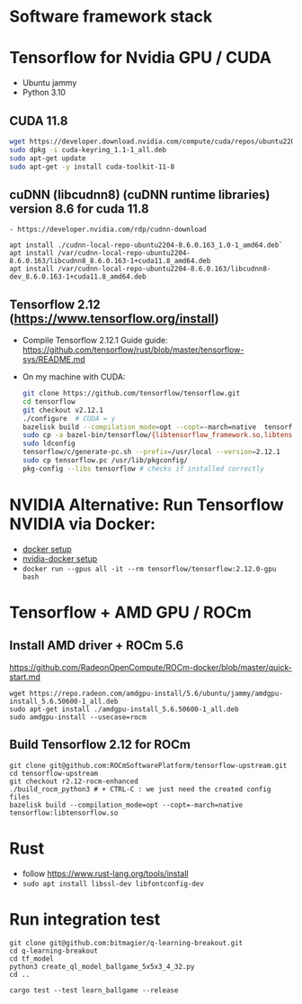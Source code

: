 # Software framework stack

# Tensorflow for Nvidia GPU / CUDA

  - Ubuntu jammy
  - Python 3.10

## CUDA 11.8
   ```bash
   wget https://developer.download.nvidia.com/compute/cuda/repos/ubuntu2204/x86_64/cuda-keyring_1.1-1_all.deb
   sudo dpkg -i cuda-keyring_1.1-1_all.deb
   sudo apt-get update
   sudo apt-get -y install cuda-toolkit-11-8
   ```
## cuDNN (libcudnn8) (cuDNN runtime libraries) version 8.6 for cuda 11.8
    - https://developer.nvidia.com/rdp/cudnn-download
   ```
   apt install ./cudnn-local-repo-ubuntu2204-8.6.0.163_1.0-1_amd64.deb`
   apt install /var/cudnn-local-repo-ubuntu2204-8.6.0.163/libcudnn8_8.6.0.163-1+cuda11.8_amd64.deb
   apt install /var/cudnn-local-repo-ubuntu2204-8.6.0.163/libcudnn8-dev_8.6.0.163-1+cuda11.8_amd64.deb
   ```
## Tensorflow 2.12 (https://www.tensorflow.org/install)

  - Compile Tensorflow 2.12.1 Guide guide: https://github.com/tensorflow/rust/blob/master/tensorflow-sys/README.md
  
  - On my machine with CUDA: 
      ```bash
      git clone https://github.com/tensorflow/tensorflow.git
      cd tensorflow
      git checkout v2.12.1
      ./configure  # CUDA = y
      bazelisk build --compilation_mode=opt --copt=-march=native  tensorflow:libtensorflow.so
      sudo cp -a bazel-bin/tensorflow/{libtensorflow_framework.so,libtensorflow_framework.so.2,libtensorflow_framework.so.2.12.1,libtensorflow.so,libtensorflow.so.2,libtensorflow.so.2.12.1} /usr/local/lib/
      sudo ldconfig
      tensorflow/c/generate-pc.sh --prefix=/usr/local --version=2.12.1
      sudo cp tensorflow.pc /usr/lib/pkgconfig/
      pkg-config --libs tensorflow # checks if installed correctly
      ```

# NVIDIA Alternative: Run Tensorflow NVIDIA via Docker:

- [docker setup](https://docs.docker.com/desktop/install/linux-install/)
- [nvidia-docker setup](https://github.com/NVIDIA/nvidia-docker)
- `docker run --gpus all -it --rm tensorflow/tensorflow:2.12.0-gpu bash`


# Tensorflow + AMD GPU / ROCm

  ## Install AMD driver + ROCm 5.6
  https://github.com/RadeonOpenCompute/ROCm-docker/blob/master/quick-start.md
  ```
  wget https://repo.radeon.com/amdgpu-install/5.6/ubuntu/jammy/amdgpu-install_5.6.50600-1_all.deb
  sudo apt-get install ./amdgpu-install_5.6.50600-1_all.deb
  sudo amdgpu-install --usecase=rocm
  ```

  ## Build Tensorflow 2.12 for ROCm
  ```
  git clone git@github.com:ROCmSoftwarePlatform/tensorflow-upstream.git
  cd tensorflow-upstream
  git checkout r2.12-rocm-enhanced  
  ./build_rocm_python3 # + CTRL-C : we just need the created config files  
  bazelisk build --compilation_mode=opt --copt=-march=native tensorflow:libtensorflow.so
  ```

# Rust
- follow https://www.rust-lang.org/tools/install
- `sudo apt install libssl-dev libfontconfig-dev`

# Run integration test
```
git clone git@github.com:bitmagier/q-learning-breakout.git
cd q-learning-breakout
cd tf_model
python3 create_ql_model_ballgame_5x5x3_4_32.py
cd ..

cargo test --test learn_ballgame --release
```